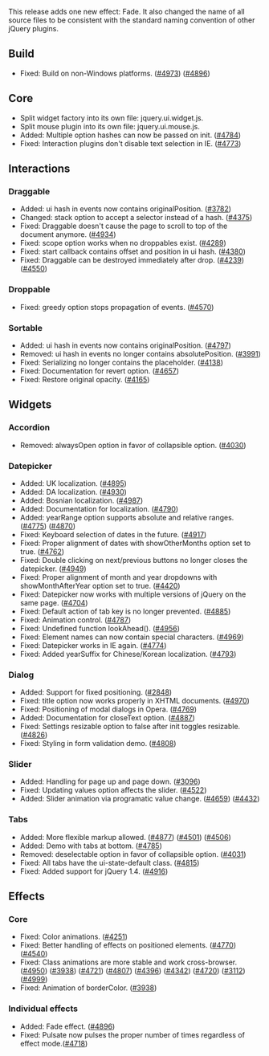 <script>{
	"title": "jQuery UI 1.8a2 Changelog"
}</script>

This release adds one new effect: Fade. It also changed the name of all source files to be consistent with the standard naming convention of other jQuery plugins.

## Build

* Fixed: Build on non-Windows platforms. ([#4973](http://bugs.jqueryui.com/ticket/4973)) ([#4896](http://bugs.jqueryui.com/ticket/4896))

## Core

* Split widget factory into its own file: jquery.ui.widget.js.
* Split mouse plugin into its own file: jquery.ui.mouse.js.
* Added: Multiple option hashes can now be passed on init. ([#4784](http://bugs.jqueryui.com/ticket/4784))
* Fixed: Interaction plugins don't disable text selection in IE. ([#4773](http://bugs.jqueryui.com/ticket/4773))

## Interactions

### Draggable

* Added: ui hash in events now contains originalPosition. ([#3782](http://bugs.jqueryui.com/ticket/3782))
* Changed: stack option to accept a selector instead of a hash. ([#4375](http://bugs.jqueryui.com/ticket/4375))
* Fixed: Draggable doesn't cause the page to scroll to top of the document anymore. ([#4934](http://bugs.jqueryui.com/ticket/4934))
* Fixed: scope option works when no droppables exist. ([#4289](http://bugs.jqueryui.com/ticket/4289))
* Fixed: start callback contains offset and position in ui hash. ([#4380](http://bugs.jqueryui.com/ticket/4380))
* Fixed: Draggable can be destroyed immediately after drop. ([#4239](http://bugs.jqueryui.com/ticket/4239)) ([#4550](http://bugs.jqueryui.com/ticket/4550))

### Droppable

* Fixed: greedy option stops propagation of events. ([#4570](http://bugs.jqueryui.com/ticket/4570))

### Sortable

* Added: ui hash in events now contains originalPosition. ([#4797](http://bugs.jqueryui.com/ticket/4797))
* Removed: ui hash in events no longer contains absolutePosition. ([#3991](http://bugs.jqueryui.com/ticket/3991))
* Fixed: Serializing no longer contains the placeholder. ([#4138](http://bugs.jqueryui.com/ticket/4138))
* Fixed: Documentation for revert option. ([#4657](http://bugs.jqueryui.com/ticket/4657))
* Fixed: Restore original opacity. ([#4165](http://bugs.jqueryui.com/ticket/4165))

## Widgets

### Accordion

* Removed: alwaysOpen option in favor of collapsible option. ([#4030](http://bugs.jqueryui.com/ticket/4030))

### Datepicker

* Added: UK localization. ([#4895](http://bugs.jqueryui.com/ticket/4895))
* Added: DA localization. ([#4930](http://bugs.jqueryui.com/ticket/4930))
* Added: Bosnian localization. ([#4987](http://bugs.jqueryui.com/ticket/4987))
* Added: Documentation for localization. ([#4790](http://bugs.jqueryui.com/ticket/4790))
* Added: yearRange option supports absolute and relative ranges. ([#4775](http://bugs.jqueryui.com/ticket/4775)) ([#4870](http://bugs.jqueryui.com/ticket/4870))
* Fixed: Keyboard selection of dates in the future. ([#4917](http://bugs.jqueryui.com/ticket/4917))
* Fixed: Proper alignment of dates with showOtherMonths option set to true. ([#4762](http://bugs.jqueryui.com/ticket/4762))
* Fixed: Double clicking on next/previous buttons no longer closes the datepicker. ([#4949](http://bugs.jqueryui.com/ticket/4949))
* Fixed: Proper alignment of month and year dropdowns with showMonthAfterYear option set to true. ([#4420](http://bugs.jqueryui.com/ticket/4420))
* Fixed: Datepicker now works with multiple versions of jQuery on the same page. ([#4704](http://bugs.jqueryui.com/ticket/4704))
* Fixed: Default action of tab key is no longer prevented. ([#4885](http://bugs.jqueryui.com/ticket/4885))
* Fixed: Animation control. ([#4787](http://bugs.jqueryui.com/ticket/4787))
* Fixed: Undefined function lookAhead(). ([#4956](http://bugs.jqueryui.com/ticket/4956))
* Fixed: Element names can now contain special characters. ([#4969](http://bugs.jqueryui.com/ticket/4969))
* Fixed: Datepicker works in IE again. ([#4774](http://bugs.jqueryui.com/ticket/4774))
* Fixed: Added yearSuffix for Chinese/Korean localization. ([#4793](http://bugs.jqueryui.com/ticket/4793))

### Dialog

* Added: Support for fixed positioning. ([#2848](http://bugs.jqueryui.com/ticket/2848))
* Fixed: title option now works properly in XHTML documents. ([#4970](http://bugs.jqueryui.com/ticket/4970))
* Fixed: Positioning of modal dialogs in Opera. ([#4769](http://bugs.jqueryui.com/ticket/4769))
* Added: Documentation for closeText option. ([#4887](http://bugs.jqueryui.com/ticket/4887))
* Fixed: Settings resizable option to false after init toggles resizable. ([#4826](http://bugs.jqueryui.com/ticket/4826))
* Fixed: Styling in form validation demo. ([#4808](http://bugs.jqueryui.com/ticket/4808))

### Slider

* Added: Handling for page up and page down. ([#3096](http://bugs.jqueryui.com/ticket/3096))
* Fixed: Updating values option affects the slider. ([#4522](http://bugs.jqueryui.com/ticket/4522))
* Added: Slider animation via programatic value change. ([#4659](http://bugs.jqueryui.com/ticket/4659)) ([#4432](http://bugs.jqueryui.com/ticket/4432))

### Tabs

* Added: More flexible markup allowed. ([#4877](http://bugs.jqueryui.com/ticket/4877)) ([#4501](http://bugs.jqueryui.com/ticket/4501)) ([#4506](http://bugs.jqueryui.com/ticket/4506))
* Added: Demo with tabs at bottom. ([#4785](http://bugs.jqueryui.com/ticket/4785))
* Removed: deselectable option in favor of collapsible option. ([#4031](http://bugs.jqueryui.com/ticket/4031))
* Fixed: All tabs have the ui-state-default class. ([#4815](http://bugs.jqueryui.com/ticket/4815))
* Fixed: Added support for jQuery 1.4. ([#4916](http://bugs.jqueryui.com/ticket/4916))

## Effects

### Core

* Fixed: Color animations. ([#4251](http://bugs.jqueryui.com/ticket/4251))
* Fixed: Better handling of effects on positioned elements. ([#4770](http://bugs.jqueryui.com/ticket/4770)) ([#4540](http://bugs.jqueryui.com/ticket/4540))
* Fixed: Class animations are more stable and work cross-browser. ([#4950](http://bugs.jqueryui.com/ticket/4950)) ([#3938](http://bugs.jqueryui.com/ticket/3938)) ([#4721](http://bugs.jqueryui.com/ticket/4721)) ([#4807](http://bugs.jqueryui.com/ticket/4807)) ([#4396](http://bugs.jqueryui.com/ticket/4396)) ([#4342](http://bugs.jqueryui.com/ticket/4342)) ([#4720](http://bugs.jqueryui.com/ticket/4720)) ([#3112](http://bugs.jqueryui.com/ticket/3112)) ([#4999](http://bugs.jqueryui.com/ticket/4999))
* Fixed: Animation of borderColor. ([#3938](http://bugs.jqueryui.com/ticket/3938))

### Individual effects

* Added: Fade effect. ([#4896](http://bugs.jqueryui.com/ticket/4896))
* Fixed: Pulsate now pulses the proper number of times regardless of effect mode.([#4718](http://bugs.jqueryui.com/ticket/4718))

